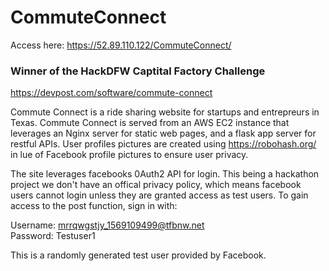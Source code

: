# **CommuteConnect**
Access here: https://52.89.110.122/CommuteConnect/

### Winner of the HackDFW Captital Factory Challenge
https://devpost.com/software/commute-connect


Commute Connect is a ride sharing website for startups and entrepreurs in Texas. Commute Connect is served from an AWS EC2 instance that leverages an Nginx server for static web pages, and a flask app server for restful APIs. User profiles pictures are created using https://robohash.org/ in lue of Facebook profile pictures to ensure user privacy.

The site leverages facebooks 0Auth2 API for login. This being a hackathon project we don't have an offical privacy policy, which means facebook users cannot login unless they are granted access as test users. To gain access to the post function, sign in with: 

Username: mrrqwgstjy_1569109499@tfbnw.net <br>
Password: Testuser1

This is a randomly generated test user provided by Facebook.
